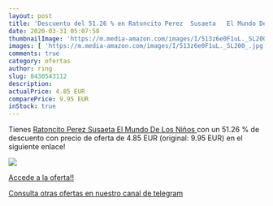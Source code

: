 ```yaml
---
layout: post
title: 'Descuento del 51.26 % en Ratoncito Perez  Susaeta   El Mundo De L'
date: 2020-03-31 05:07:58
thumbnailImage: 'https://m.media-amazon.com/images/I/513z6e0F1uL._SL200_.jpg'
images: [ 'https://m.media-amazon.com/images/I/513z6e0F1uL._SL200_.jpg' ]
comments: true
category: ofertas
author: ring
slug: 8430543112
description:
actualPrice: 4.85 EUR
comparePrice: 9.95 EUR
inStock: true
---
```


Tienes [Ratoncito Perez  Susaeta   El Mundo De Los Niños ](https://www.amazon.com/dp/8430543112/?tag=redken08-20) con un 51.26 % de descuento con precio de oferta de 4.85 EUR (original: 9.95 EUR) en el siguiente enlace!

[![](https://m.media-amazon.com/images/I/513z6e0F1uL._SL200_.jpg)](https://www.amazon.com/dp/8430543112/?tag=redken08-20)

[Accede a la oferta!!](https://www.amazon.com/dp/8430543112/?tag=redken08-20)

[Consulta otras ofertas en nuestro canal de telegram](https://t.me/s/ofertas25)
